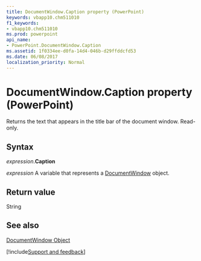 ```yaml
---
title: DocumentWindow.Caption property (PowerPoint)
keywords: vbapp10.chm511010
f1_keywords:
- vbapp10.chm511010
ms.prod: powerpoint
api_name:
- PowerPoint.DocumentWindow.Caption
ms.assetid: 1f0334ee-d0fa-14d4-046b-d29ffddcfd53
ms.date: 06/08/2017
localization_priority: Normal
---
```



# DocumentWindow.Caption property (PowerPoint)

Returns the text that appears in the title bar of the document window. Read-only.


## Syntax

_expression_.**Caption**

_expression_ A variable that represents a [DocumentWindow](PowerPoint.DocumentWindow.md) object.


## Return value

String


## See also



[DocumentWindow Object](PowerPoint.DocumentWindow.md)

[!include[Support and feedback](~/includes/feedback-boilerplate.md)]